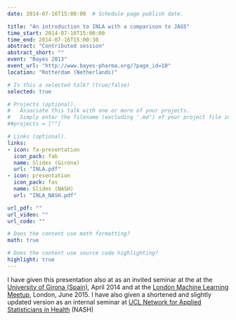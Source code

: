 ```yaml
---
date: 2014-07-16T15:00:00  # Schedule page publish date.

title: "An introduction to INLA with a comparison to JAGS"
time_start: 2014-07-16T15:00:00
time_end: 2014-07-16T15:00:30
abstract: "Contributed session"
abstract_short: ""
event: "Bayes 2013"
event_url: "http://www.bayes-pharma.org/?page_id=10"
location: "Rotterdam (Netherlands)"

# Is this a selected talk? (true/false)
selected: true

# Projects (optional).
#   Associate this talk with one or more of your projects.
#   Simply enter the filename (excluding '.md') of your project file in `content/project/`.
##projects = [""]

# Links (optional).
links: 
- icon: fa-presentation
  icon_pack: fab
  name: Slides (Girona)
  url: "INLA.pdf"
- icon: presentation
  icon_pack: fas
  name: Slides (NASH)
  url: "INLA_NASH.pdf"

url_pdf: ""
url_video: ""
url_code: ""

# Does the content use math formatting?
math: true

# Does the content use source code highlighting?
highlight: true
---
```


I have given this presentation also at as an invited seminar at the at the [University of Girona (Spain)](http://www2.udg.edu/WelcometoUniversity/Welcome/English/tabid/13376/language/en-US/Default.aspx), April 2014 and at the [London Machine Learning Meetup](https://www.meetup.com/en-AU/London-Machine-Learning-Meetup/events/222729028/), London, June 2015. I have also given a shortened and slightly updated version as an internal seminar at [UCL Network for Applied Statisticians in Health](https://www.ucl.ac.uk/population-health-sciences/research/network-applied-statisticians-health) (NASH)
